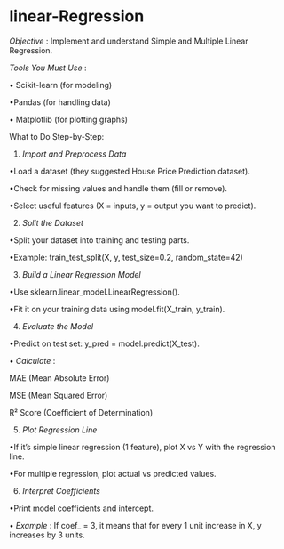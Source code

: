 # linear-Regression
*Objective* :
Implement and understand Simple and Multiple Linear Regression.

 *Tools You Must Use* :

• Scikit-learn (for modeling)

•Pandas (for handling data)

• Matplotlib (for plotting graphs)

What to Do Step-by-Step:

1. *Import and Preprocess Data* 

•Load a dataset (they suggested House Price Prediction dataset).

•Check for missing values and handle them (fill or remove).

•Select useful features (X = inputs, y = output you want to predict).

2. *Split the Dataset* 

•Split your dataset into training and testing parts.

•Example: train_test_split(X, y, test_size=0.2, random_state=42)

3. *Build a Linear Regression Model* 

•Use sklearn.linear_model.LinearRegression().

•Fit it on your training data using model.fit(X_train, y_train).

4. *Evaluate the Model* 

•Predict on test set: y_pred = model.predict(X_test).

• *Calculate* :

MAE (Mean Absolute Error)

MSE (Mean Squared Error)

R² Score (Coefficient of Determination)

5. *Plot Regression Line* 

•If it’s simple linear regression (1 feature), plot X vs Y with the regression line.

•For multiple regression, plot actual vs predicted values.

6. *Interpret Coefficients* 

•Print model coefficients and intercept.

• *Example* : If coef_ = 3, it means that for every 1 unit increase in X, y increases by 3 units.
